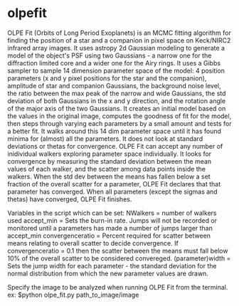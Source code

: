 # olpefit
OLPE Fit (Orbits of Long Period Exoplanets) is an MCMC fitting algorithm for finding the position of a star and a companion in pixel space on Keck/NIRC2 infrared array images.  It uses astropy 2d Gaussian modeling to generate a model of the object's PSF using two Gaussians - a narrow one for the diffraction limited core and a wider one for the Airy rings.  It uses a Gibbs sampler to sample 14 dimension parameter space of the model: 4 position parameters (x and y pixel positions for the star and the companion), amplitude of star and companion Gaussians, the background noise level, the ratio between the max peak of the narrow and wide Gaussians, the std deviation of both Gaussians in the x and y direction, and the rotation angle of the major axis of the two Gaussians.  It creates an initial model based on the values in the original image, computes the goodness of fit for the model, then steps through varying each parameters by a small amount and tests for a better fit.  It walks around this 14 dim parameter space until it has found minima for (almost) all the parameters.  It does not look at standard deviations or thetas for convergence.
OLPE Fit can accept any number of inidividual walkers exploring parameter space individually.  It looks for convergence by measuring the standard deviation between the mean values of each walker, and the scatter among data points inside the walkers.  When the std dev between the means has fallen below a set fraction of the overall scatter for a parameter, OLPE Fit declares that that parameter has converged.  When all parameters (except the sigmas and thetas) have converged, OLPE Fit finishes.

Variables in the script which can be set:
NWalkers = number of walkers used
accept_min = Sets the burn-in rate.  Jumps will not be recorded or monitored until a parameters has made a number of jumps larger than accept_min
convergenceratio = Percent required for scatter between means relating to overall scatter to decide convergence.  If convergenceratio = 0.1 then the scatter between the means must fall below 10% of the overall scatter to be considered convereged.
(parameter)width = Sets the jump width for each parameter - the standard deviation for the normal distribution from which the new parameter values are drawn.

Specify the image to be analyzed when running OLPE Fit from the terminal.  ex: $python olpe_fit.py path_to_image/image
